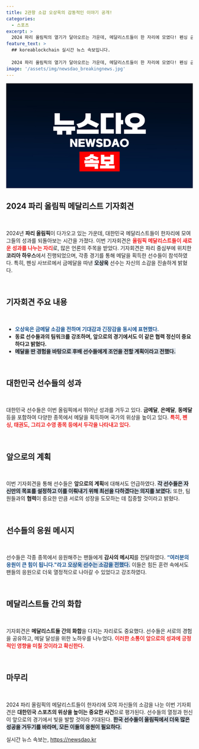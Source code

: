 ```yaml
---
title: 2관왕 소감 오상욱의 감동적인 이야기 공개!
categories:
  - 스포츠
excerpt: >
  2024 파리 올림픽의 열기가 달아오르는 가운데, 메달리스트들이 한 자리에 모였다! 펜싱 금메달리스트 오상욱의 감동적인 이야기를 들어보세요. 클릭해서 자세한 소식을 확인하세요!
feature_text: >
  ## koreablockchain 실시간 뉴스 속보입니다.

  2024 파리 올림픽의 열기가 달아오르는 가운데, 메달리스트들이 한 자리에 모였다! 펜싱 금메달리스트 오상욱의 감동적인 이야기를 들어보세요. 클릭해서 자세한 소식을 확인하세요!
image: '/assets/img/newsdao_breakingnews.jpg'
---
```


<p><img src="/assets/img/newsdao_breakingnews.jpg" alt="koreablockchain 속보" /></p>

<h2 data-ke-size="size26">2024 파리 올림픽 메달리스트 기자회견</h2>

<p data-ke-size="size16">&nbsp;</p>

<p>2024년 <b>파리 올림픽</b>이 다가오고 있는 가운데, 대한민국 메달리스트들이 한자리에 모여 그들의 성과를 되돌아보는 시간을 가졌다. 이번 기자회견은 <b><span style="color: #ee2323;">올림픽 메달리스트들이 새로운 성과를 나누는 자리</span></b>로, 많은 언론의 주목을 받았다. 기자회견은 파리 중심부에 위치한 <b>코리아 하우스</b>에서 진행되었으며, 각종 경기를 통해 메달을 획득한 선수들이 참석하였다. 특히, 펜싱 사브르에서 금메달을 따낸 <b><span style="background-color: #21538527;">오상욱</span></b> 선수는 자신의 소감을 진솔하게 밝혔다.</p>

<p data-ke-size="size16">&nbsp;</p>

<h2 data-ke-size="size26">기자회견 주요 내용</h2>

<p data-ke-size="size16">&nbsp;</p>

<ul>
<li><b><span style="color: #1a5490;">오상욱은 금메달 소감을 전하며 기대감과 긴장감을 동시에 표현했다.</span></b></li>
<li><b>동료 선수들과의 팀워크를 강조하며, 앞으로의 경기에서도 이 같은 협력 정신이 중요하다고 밝혔다.</b></li>
<li><b><span style="background-color: #21538527;">메달을 딴 경험을 바탕으로 후배 선수들에게 조언을 전할 계획이라고 전했다.</span></b></li>
</ul>

<p data-ke-size="size16">&nbsp;</p>

<h2 data-ke-size="size26">대한민국 선수들의 성과</h2>

<p data-ke-size="size16">&nbsp;</p>

<p>대한민국 선수들은 이번 올림픽에서 뛰어난 성과를 거두고 있다. <b>금메달</b>, <b>은메달</b>, <b>동메달</b> 등을 포함하여 다양한 종목에서 메달을 획득하며 국가의 위상을 높이고 있다. <b><span style="color: #ee2323;">특히, 펜싱, 태권도, 그리고 수영 종목 등에서 두각을 나타내고 있다.</span></b></p>

<p data-ke-size="size16">&nbsp;</p>

<h2 data-ke-size="size26">앞으로의 계획</h2>

<p data-ke-size="size16">&nbsp;</p>

<p>이번 기자회견을 통해 선수들은 <b>앞으로의 계획</b>에 대해서도 언급하였다. <b><span style="background-color: #21538527;">각 선수들은 자신만의 목표를 설정하고 이를 이뤄내기 위해 최선을 다하겠다는 의지를 보였다.</span></b> 또한, 팀원들과의 <b>협력</b>이 중요한 만큼 서로의 성장을 도모하는 데 집중할 것이라고 밝혔다.</p>

<p data-ke-size="size16">&nbsp;</p>

<h2 data-ke-size="size26">선수들의 응원 메시지</h2>

<p data-ke-size="size16">&nbsp;</p>

<p>선수들은 각종 종목에서 응원해주는 팬들에게 <b>감사의 메시지</b>를 전달하였다. <b><span style="color: #1a5490;">“여러분의 응원이 큰 힘이 됩니다."라고 <span style="background-color: #21538527;">오상욱 선수는 소감을 전했다.</span></b></span></b> 이들은 힘든 훈련 속에서도 팬들의 응원으로 더욱 열정적으로 나아갈 수 있었다고 강조하였다.</p>

<p data-ke-size="size16">&nbsp;</p>

<h2 data-ke-size="size26">메달리스트들 간의 화합</h2>

<p data-ke-size="size16">&nbsp;</p>

<p>기자회견은 <b>메달리스트들 간의 화합</b>을 다지는 자리로도 중요했다. 선수들은 서로의 경험을 공유하고, 메달 달성을 위한 노하우를 나누었다. <b><span style="color: #ee2323;">이러한 소통이 앞으로의 성과에 긍정적인 영향을 미칠 것이라고 확신한다.</span></b></p>

<p data-ke-size="size16">&nbsp;</p>

<h2 data-ke-size="size26">마무리</h2>

<p data-ke-size="size16">&nbsp;</p>

<p>2024 파리 올림픽의 메달리스트들이 한자리에 모여 자신들의 소감을 나눈 이번 기자회견은 <b>대한민국 스포츠의 위상을 높이는 중요한 사건</b>으로 평가된다. 선수들의 열정과 헌신이 앞으로의 경기에서 빛을 발할 것이라 기대된다. <b><span style="background-color: #21538527;">한국 선수들이 올림픽에서 더욱 많은 성공을 거두기를 바라며, 모든 이들의 응원이 필요하다.</span></b></p>
실시간 뉴스 속보는, <a href="https://newsdao.kr" rel="dofollow">https://newsdao.kr</a>


